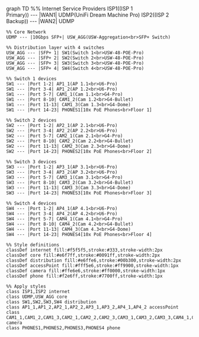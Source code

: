 graph TD
    %% Internet Service Providers
    ISP1((ISP 1<br>Primary)) --- |WAN1| UDMP(UniFi Dream Machine Pro)
    ISP2((ISP 2<br>Backup)) --- |WAN2| UDMP
    
    %% Core Network
    UDMP --- |10Gbps SFP+| USW_AGG(USW-Aggregation<br>SFP+ Switch)
    
    %% Distribution layer with 4 switches
    USW_AGG --- |SFP+ 1| SW1(Switch 1<br>USW-48-POE-Pro)
    USW_AGG --- |SFP+ 2| SW2(Switch 2<br>USW-48-POE-Pro)
    USW_AGG --- |SFP+ 3| SW3(Switch 3<br>USW-48-POE-Pro)
    USW_AGG --- |SFP+ 4| SW4(Switch 4<br>USW-48-POE-Pro)
    
    %% Switch 1 devices
    SW1 --- |Port 1-2| AP1_1(AP 1.1<br>U6-Pro)
    SW1 --- |Port 3-4| AP1_2(AP 1.2<br>U6-Pro)
    SW1 --- |Port 5-7| CAM1_1(Cam 1.1<br>G4-Pro)
    SW1 --- |Port 8-10| CAM1_2(Cam 1.2<br>G4-Bullet)
    SW1 --- |Port 11-13| CAM1_3(Cam 1.3<br>G4-Dome)
    SW1 --- |Port 14-23| PHONES1[10x PoE Phones<br>Floor 1]
    
    %% Switch 2 devices
    SW2 --- |Port 1-2| AP2_1(AP 2.1<br>U6-Pro)
    SW2 --- |Port 3-4| AP2_2(AP 2.2<br>U6-Pro)
    SW2 --- |Port 5-7| CAM2_1(Cam 2.1<br>G4-Pro)
    SW2 --- |Port 8-10| CAM2_2(Cam 2.2<br>G4-Bullet)
    SW2 --- |Port 11-13| CAM2_3(Cam 2.3<br>G4-Dome)
    SW2 --- |Port 14-23| PHONES2[10x PoE Phones<br>Floor 2]
    
    %% Switch 3 devices
    SW3 --- |Port 1-2| AP3_1(AP 3.1<br>U6-Pro)
    SW3 --- |Port 3-4| AP3_2(AP 3.2<br>U6-Pro)
    SW3 --- |Port 5-7| CAM3_1(Cam 3.1<br>G4-Pro)
    SW3 --- |Port 8-10| CAM3_2(Cam 3.2<br>G4-Bullet)
    SW3 --- |Port 11-13| CAM3_3(Cam 3.3<br>G4-Dome)
    SW3 --- |Port 14-23| PHONES3[10x PoE Phones<br>Floor 3]
    
    %% Switch 4 devices
    SW4 --- |Port 1-2| AP4_1(AP 4.1<br>U6-Pro)
    SW4 --- |Port 3-4| AP4_2(AP 4.2<br>U6-Pro)
    SW4 --- |Port 5-7| CAM4_1(Cam 4.1<br>G4-Pro)
    SW4 --- |Port 8-10| CAM4_2(Cam 4.2<br>G4-Bullet)
    SW4 --- |Port 11-13| CAM4_3(Cam 4.3<br>G4-Dome)
    SW4 --- |Port 14-23| PHONES4[10x PoE Phones<br>Floor 4]
    
    %% Style definitions
    classDef internet fill:#f5f5f5,stroke:#333,stroke-width:2px
    classDef core fill:#e6f7ff,stroke:#0091ff,stroke-width:2px
    classDef distribution fill:#e6ffe6,stroke:#00b300,stroke-width:2px
    classDef accessPoint fill:#fff5e6,stroke:#ff9900,stroke-width:1px
    classDef camera fill:#ffe6e6,stroke:#ff0000,stroke-width:1px
    classDef phone fill:#f2e6ff,stroke:#7700ff,stroke-width:1px
    
    %% Apply styles
    class ISP1,ISP2 internet
    class UDMP,USW_AGG core
    class SW1,SW2,SW3,SW4 distribution
    class AP1_1,AP1_2,AP2_1,AP2_2,AP3_1,AP3_2,AP4_1,AP4_2 accessPoint
    class CAM1_1,CAM1_2,CAM1_3,CAM2_1,CAM2_2,CAM2_3,CAM3_1,CAM3_2,CAM3_3,CAM4_1,CAM4_2,CAM4_3 camera
    class PHONES1,PHONES2,PHONES3,PHONES4 phone
